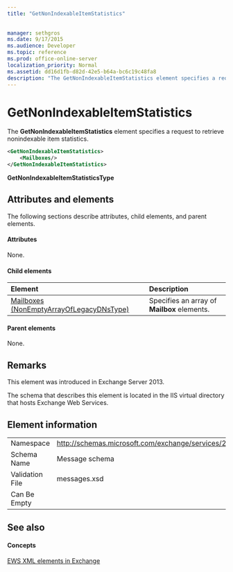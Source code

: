```yaml
---
title: "GetNonIndexableItemStatistics"
 
 
manager: sethgros
ms.date: 9/17/2015
ms.audience: Developer
ms.topic: reference
ms.prod: office-online-server
localization_priority: Normal
ms.assetid: dd16d1fb-d82d-42e5-b64a-bc6c19c48fa8
description: "The GetNonIndexableItemStatistics element specifies a request to retrieve nonindexable item statistics."
---
```


# GetNonIndexableItemStatistics

The **GetNonIndexableItemStatistics** element specifies a request to retrieve nonindexable item statistics. 
  
```XML
<GetNonIndexableItemStatistics>
    <Mailboxes/>
</GetNonIndexableItemStatistics>
```

 **GetNonIndexableItemStatisticsType**
## Attributes and elements

The following sections describe attributes, child elements, and parent elements.
  
#### Attributes

None.
  
#### Child elements

|**Element**|**Description**|
|:-----|:-----|
|[Mailboxes (NonEmptyArrayOfLegacyDNsType)](mailboxes-nonemptyarrayoflegacydnstype.md) <br/> |Specifies an array of **Mailbox** elements.  <br/> |
   
#### Parent elements

None.
  
## Remarks

This element was introduced in Exchange Server 2013.
  
The schema that describes this element is located in the IIS virtual directory that hosts Exchange Web Services.
  
## Element information

|||
|:-----|:-----|
|Namespace  <br/> |http://schemas.microsoft.com/exchange/services/2006/messages  <br/> |
|Schema Name  <br/> |Message schema  <br/> |
|Validation File  <br/> |messages.xsd  <br/> |
|Can Be Empty  <br/> ||
   
## See also

#### Concepts

[EWS XML elements in Exchange](ews-xml-elements-in-exchange.md)

